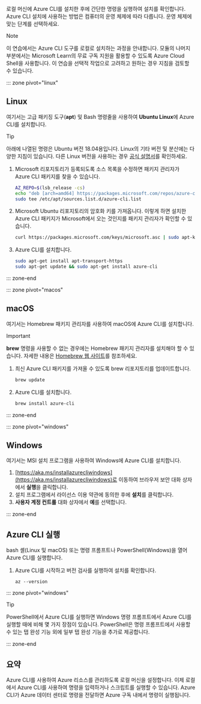 로컬 머신에 Azure CLI를 설치한 후에 간단한 명령을 실행하여 설치를 확인합니다. Azure CLI 설치에 사용하는 방법은 컴퓨터의 운영 체제에 따라 다릅니다. 운영 체제에 맞는 단계를 선택하세요.

> [!NOTE]
> 이 연습에서는 Azure CLI 도구를 로컬로 설치하는 과정을 안내합니다. 모듈의 나머지 부분에서는 Microsoft Learn의 무료 구독 지원을 활용할 수 있도록 Azure Cloud Shell을 사용합니다. 이 연습을 선택적 작업으로 고려하고 원하는 경우 지침을 검토할 수 있습니다.

::: zone pivot="linux"

## <a name="linux"></a>Linux

여기서는 고급 패키징 도구(**apt**) 및 Bash 명령줄을 사용하여 **Ubuntu Linux**에 Azure CLI를 설치합니다.

> [!TIP]
> 아래에 나열된 명령은 Ubuntu 버전 18.04용입니다. Linux의 기타 버전 및 분산에는 다양한 지침이 있습니다. 다른 Linux 버전을 사용하는 경우 [공식 설명서](https://docs.microsoft.com/cli/azure/install-azure-cli)를 확인하세요.

1. Microsoft 리포지토리가 등록되도록 소스 목록을 수정하면 패키지 관리자가 Azure CLI 패키지를 찾을 수 있습니다.

    ```bash
    AZ_REPO=$(lsb_release -cs)
    echo "deb [arch=amd64] https://packages.microsoft.com/repos/azure-cli/ $AZ_REPO main" | \
    sudo tee /etc/apt/sources.list.d/azure-cli.list
    ```

1. Microsoft Ubuntu 리포지토리의 암호화 키를 가져옵니다. 이렇게 하면 설치한 Azure CLI 패키지가 Microsoft에서 오는 것인지를 패키지 관리자가 확인할 수 있습니다.

    ```bash
    curl https://packages.microsoft.com/keys/microsoft.asc | sudo apt-key add -
    ```

1. Azure CLI를 설치합니다.

    ```bash
    sudo apt-get install apt-transport-https
    sudo apt-get update && sudo apt-get install azure-cli
    ```

::: zone-end

::: zone pivot="macos"

## <a name="macos"></a>macOS

여기서는 Homebrew 패키지 관리자를 사용하여 macOS에 Azure CLI를 설치합니다.

> [!IMPORTANT]
> **brew** 명령을 사용할 수 없는 경우에는 Homebrew 패키지 관리자를 설치해야 할 수 있습니다. 자세한 내용은 [Homebrew 웹 사이트](https://brew.sh/)를 참조하세요.

1. 최신 Azure CLI 패키지를 가져올 수 있도록 brew 리포지토리를 업데이트합니다.

    ```bash
    brew update
    ```

1. Azure CLI를 설치합니다.

    ```bash
    brew install azure-cli
    ```

::: zone-end

::: zone pivot="windows"

## <a name="windows"></a>Windows

여기서는 MSI 설치 프로그램을 사용하여 Windows에 Azure CLI를 설치합니다.

1. [https://aka.ms/installazurecliwindows](https://aka.ms/installazurecliwindows)로 이동하여 브라우저 보안 대화 상자에서 **실행**을 클릭합니다.
1. 설치 프로그램에서 라이선스 이용 약관에 동의한 후에 **설치**를 클릭합니다.
1. **사용자 계정 컨트롤** 대화 상자에서 **예**를 선택합니다.

::: zone-end

## <a name="running-the-azure-cli"></a>Azure CLI 실행

bash 셸(Linux 및 macOS) 또는 명령 프롬프트나 PowerShell(Windows)을 열어 Azure CLI를 실행합니다.

1. Azure CLI를 시작하고 버전 검사를 실행하여 설치를 확인합니다.

    ```azurecli
    az --version
    ```

::: zone pivot="windows"

> [!TIP]
> PowerShell에서 Azure CLI를 실행하면 Windows 명령 프롬프트에서 Azure CLI를 실행할 때에 비해 몇 가지 장점이 있습니다. PowerShell은 명령 프롬프트에서 사용할 수 있는 탭 완성 기능 외에 일부 탭 완성 기능을 추가로 제공합니다. 

::: zone-end

## <a name="summary"></a>요약

Azure CLI를 사용하여 Azure 리소스를 관리하도록 로컬 머신을 설정합니다. 이제 로컬에서 Azure CLI를 사용하여 명령을 입력하거나 스크립트를 실행할 수 있습니다. Azure CLI가 Azure 데이터 센터로 명령을 전달하면 Azure 구독 내에서 명령이 실행됩니다.